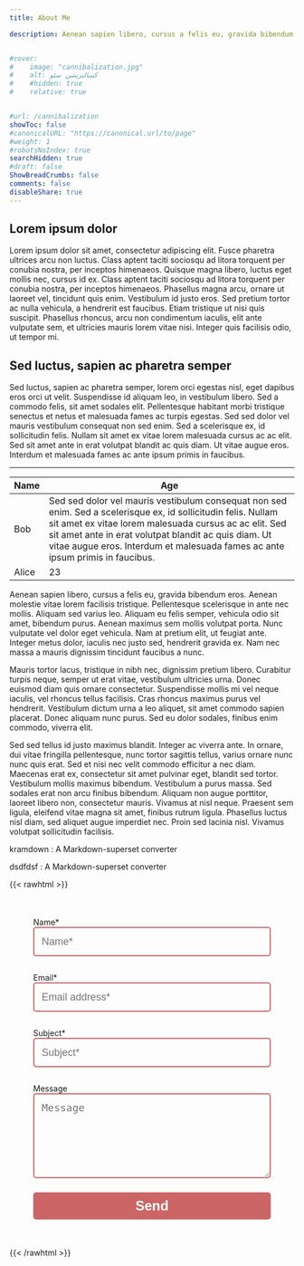 ```yaml
---
title: About Me

description: Aenean sapien libero, cursus a felis eu, gravida bibendum eros. Aenean molestie vitae lorem facilisis tristique. Pellentesque scelerisque in ante nec mollis. Aliquam sed varius leo. Aliquam eu felis semper, vehicula odio sit amet, bibendum purus. Aenean maximus sem mollis volutpat porta. Nunc vulputate vel dolor eget vehicula. Nam at pretium elit, ut feugiat ante. Integer metus dolor, iaculis nec justo sed, hendrerit gravida ex. Nam nec massa a mauris dignissim tincidunt faucibus a nunc.


#cover:
#    image: "cannibalization.jpg" 
#    alt: کنیبالیزیشن سئو
#    #hidden: true
#    relative: true


#url: /cannibalization
showToc: false
#canonicalURL: "https://canonical.url/to/page"
#weight: 1
#robotsNoIndex: true
searchHidden: true
#draft: false
ShowBreadCrumbs: false
comments: false
disableShare: true
---
```


## Lorem ipsum dolor

Lorem ipsum dolor sit amet, consectetur adipiscing elit. Fusce pharetra ultrices arcu non luctus. Class aptent taciti sociosqu ad litora torquent per conubia nostra, per inceptos himenaeos. Quisque magna libero, luctus eget mollis nec, cursus id ex. Class aptent taciti sociosqu ad litora torquent per conubia nostra, per inceptos himenaeos. Phasellus magna arcu, ornare ut laoreet vel, tincidunt quis enim. Vestibulum id justo eros. Sed pretium tortor ac nulla vehicula, a hendrerit est faucibus. Etiam tristique ut nisi quis suscipit. Phasellus rhoncus, arcu non condimentum iaculis, elit ante vulputate sem, et ultricies mauris lorem vitae nisi. Integer quis facilisis odio, ut tempor mi.

## Sed luctus, sapien ac pharetra semper

Sed luctus, sapien ac pharetra semper, lorem orci egestas nisl, eget dapibus eros orci ut velit. Suspendisse id aliquam leo, in vestibulum libero. Sed a commodo felis, sit amet sodales elit. Pellentesque habitant morbi tristique senectus et netus et malesuada fames ac turpis egestas. Sed sed dolor vel mauris vestibulum consequat non sed enim. Sed a scelerisque ex, id sollicitudin felis. Nullam sit amet ex vitae lorem malesuada cursus ac ac elit. Sed sit amet ante in erat volutpat blandit ac quis diam. Ut vitae augue eros. Interdum et malesuada fames ac ante ipsum primis in faucibus.

***

| Name | Age |
| - | - |
| Bob   | Sed sed dolor vel mauris vestibulum consequat non sed enim. Sed a scelerisque ex, id sollicitudin felis. Nullam sit amet ex vitae lorem malesuada cursus ac ac elit. Sed sit amet ante in erat volutpat blandit ac quis diam. Ut vitae augue eros. Interdum et malesuada fames ac ante ipsum primis in faucibus.  |
| Alice | 23  |

Aenean sapien libero, cursus a felis eu, gravida bibendum eros. Aenean molestie vitae lorem facilisis tristique. Pellentesque scelerisque in ante nec mollis. Aliquam sed varius leo. Aliquam eu felis semper, vehicula odio sit amet, bibendum purus. Aenean maximus sem mollis volutpat porta. Nunc vulputate vel dolor eget vehicula. Nam at pretium elit, ut feugiat ante. Integer metus dolor, iaculis nec justo sed, hendrerit gravida ex. Nam nec massa a mauris dignissim tincidunt faucibus a nunc.

Mauris tortor lacus, tristique in nibh nec, dignissim pretium libero. Curabitur turpis neque, semper ut erat vitae, vestibulum ultricies urna. Donec euismod diam quis ornare consectetur. Suspendisse mollis mi vel neque iaculis, vel rhoncus tellus facilisis. Cras rhoncus maximus purus vel hendrerit. Vestibulum dictum urna a leo aliquet, sit amet commodo sapien placerat. Donec aliquam nunc purus. Sed eu dolor sodales, finibus enim commodo, viverra elit.

Sed sed tellus id justo maximus blandit. Integer ac viverra ante. In ornare, dui vitae fringilla pellentesque, nunc tortor sagittis tellus, varius ornare nunc nunc quis erat. Sed et nisi nec velit commodo efficitur a nec diam. Maecenas erat ex, consectetur sit amet pulvinar eget, blandit sed tortor. Vestibulum mollis maximus bibendum. Vestibulum a purus massa. Sed sodales erat non arcu finibus bibendum. Aliquam non augue porttitor, laoreet libero non, consectetur mauris. Vivamus at nisl neque. Praesent sem ligula, eleifend vitae magna sit amet, finibus rutrum ligula. Phasellus luctus nisl diam, sed aliquet augue imperdiet nec. Proin sed lacinia nisl. Vivamus volutpat sollicitudin facilisis.

kramdown
: A Markdown-superset converter

dsdfdsf
: A Markdown-superset converter





{{< rawhtml >}}

<style>

form { max-width:420px; margin:50px auto; }

.form-input {
color: var(--primary);
font-weight:500;
font-size: 18px;
border-radius: 5px;
line-height: 22px;
background-color: transparent;
border:2px solid #CC6666;
transition: all 0.3s;
padding: 13px;
margin-bottom: 15px;
width:100%;
box-sizing: border-box;
outline:0;
}

.form-input:focus { border:2px solid #CC4949; }

textarea {
height: 150px;
line-height: 150%;
resize:vertical;
}

[type="submit"] {
width: 100%;
background:#CC6666;
border-radius:5px;
border:0;
cursor:pointer;
color:white;
font-size:24px;
padding-top:10px;
padding-bottom:10px;
transition: all 0.3s;
margin-top:-4px;
font-weight:700;
}
[type="submit"]:hover { background:#CC4949; }

#formSubmited{
    margin-top: 30px;
    text-align: center;
}

</style>


<script type="text/javascript">var submitted=false;</script>
<iframe name="hidden_iframe" id="hidden_iframe" style="display:none;" 
onload="if(submitted) {document.getElementById('formSubmited').innerHTML = 'Thanks for filling out our form!' }"></iframe>

<form accept-charset="UTF-8" action="https://docs.google.com/forms/u/0/d/e/1FAIpQLSfKGUQy7gdTamYUk0AJ1rr-iyh--5N_gSz8NoS8bhIWMl3Ivg/formResponse" method="POST" target="hidden_iframe" onsubmit="submitted=true">

  <label>Name*</label>
        <input type="text" placeholder="Name*" class="form-input" name="entry.1362533102" required>

  <label>Email*</label>
        <input type="email" placeholder="Email address*" class="form-input" name="entry.1949881426" required>

   <label>Subject*</label>
        <input type="text" placeholder="Subject*" class="form-input" name="entry.1044082190" required>

   <label>Message</label>
        <textarea rows="5" placeholder="Message" class="form-input" name="entry.1437178124" ></textarea>

   <button type="submit">Send</button>

   <p id="formSubmited"></p>
</form>


{{< /rawhtml >}}
